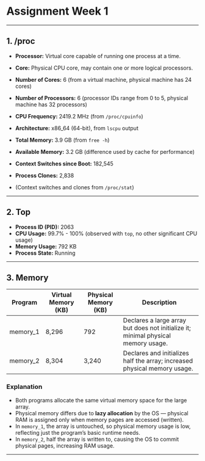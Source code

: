 # Assignment Week 1 


---

## 1. /proc

- **Processor:** Virtual core capable of running one process at a time.  
- **Core:** Physical CPU core, may contain one or more logical processors.

- **Number of Cores:** 6 (from a virtual machine, physical machine has 24 cores)  
- **Number of Processors:** 6 (processor IDs range from 0 to 5, physical machine has 32 processors)  
- **CPU Frequency:** 2419.2 MHz (from `/proc/cpuinfo`)  
- **Architecture:** x86_64 (64-bit), from `lscpu` output  
- **Total Memory:** 3.9 GB (from `free -h`)  
- **Available Memory:** 3.2 GB (difference used by cache for performance)  
- **Context Switches since Boot:** 182,545  
- **Process Clones:** 2,838  
- (Context switches and clones from `/proc/stat`)

---

## 2. Top

- **Process ID (PID):** 2063  
- **CPU Usage:** 99.7% - 100% (observed with `top`, no other significant CPU usage)  
- **Memory Usage:** 792 KB  
- **Process State:** Running

---

## 3. Memory

| Program  | Virtual Memory (KB) | Physical Memory (KB) | Description                                   |
|----------|--------------------|---------------------|-----------------------------------------------|
| memory_1 | 8,296              | 792                 | Declares a large array but does not initialize it; minimal physical memory usage. |
| memory_2 | 8,304              | 3,240               | Declares and initializes half the array; increased physical memory usage. |

### Explanation

- Both programs allocate the same virtual memory space for the large array.  
- Physical memory differs due to **lazy allocation** by the OS — physical RAM is assigned only when memory pages are accessed (written).  
- In `memory_1`, the array is untouched, so physical memory usage is low, reflecting just the program’s basic runtime needs.  
- In `memory_2`, half the array is written to, causing the OS to commit physical pages, increasing RAM usage.

---


